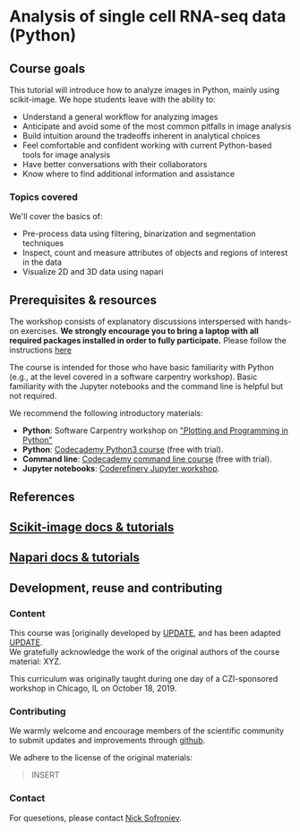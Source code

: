 # Analysis of single cell RNA-seq data (Python)

## Course goals

This tutorial will introduce how to analyze images in Python, mainly using scikit-image. We hope students leave with the ability to:

- Understand a general workflow for analyzing images
- Anticipate and avoid some of the most common pitfalls in image analysis
- Build intuition around the tradeoffs inherent in analytical choices
- Feel comfortable and confident working with current Python-based tools for image analysis
- Have better conversations with their collaborators
- Know where to find additional information and assistance

### Topics covered

We'll cover the basics of:

- Pre-process data using filtering, binarization and segmentation techniques
- Inspect, count and measure attributes of objects and regions of interest in the data
- Visualize 2D and 3D data using napari

## Prerequisites & resources

The workshop consists of explanatory discussions interspersed with hands-on exercises. **We strongly encourage you to bring a laptop with all required packages installed in order to fully participate.** Please follow the instructions [here](https://chanzuckerberg.github.io/image-analysis-course/intro/setup.html)

The course is intended for those who have basic familiarity with Python (e.g., at the level covered in a software carpentry workshop). Basic familiarity with the Jupyter notebooks and the command line is helpful but not required.

We recommend the following introductory materials:

- **Python**: Software Carpentry workshop on ["Plotting and Programming in Python"](http://swcarpentry.github.io/python-novice-gapminder/)
- **Python**: [Codecademy Python3 course](https://www.codecademy.com/learn/learn-python-3) (free with trial).
- **Command line**: [Codecademy command line course](https://www.codecademy.com/learn/learn-the-command-line) (free with trial).
- **Jupyter notebooks**: [Coderefinery Jupyter workshop](https://coderefinery.github.io/jupyter/).

## References

## [Scikit-image docs & tutorials](https://scikit-image.org/docs/stable/user_guide.html)

## [Napari docs & tutorials](https://napari.github.io/napari-tutorials/)

## Development, reuse and contributing

### Content

This course was [originally developed by [UPDATE](), and has been adapted [UPDATE]().  
We gratefully acknowledge the work of the original authors of the course material: XYZ.

This curriculum was originally taught during one day of a CZI-sponsored workshop in Chicago, IL on October 18, 2019.

### Contributing

We warmly welcome and encourage members of the scientific community to submit updates and improvements through [github](https://github.com/chanzuckerberg/image-analysis-course).

We adhere to the license of the original materials:

> INSERT

### Contact

For quesetions, please contact [Nick Sofroniev](https://twitter.com/sofroniewn).

